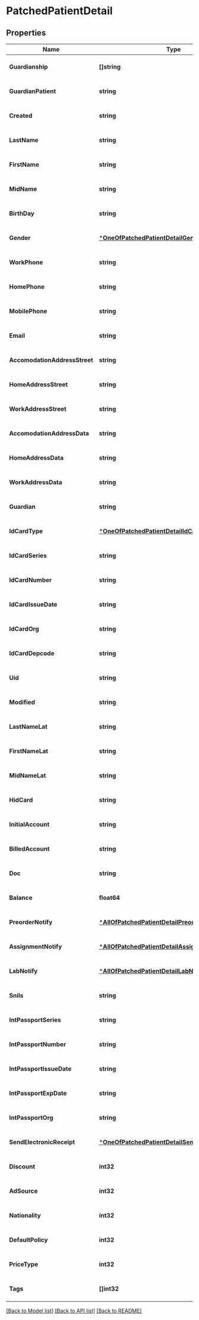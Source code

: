 # PatchedPatientDetail

## Properties
Name | Type | Description | Notes
------------ | ------------- | ------------- | -------------
**Guardianship** | **[]string** |  | [optional] [default to null]
**GuardianPatient** | **string** |  | [optional] [default to null]
**Created** | **string** |  | [optional] [default to null]
**LastName** | **string** |  | [optional] [default to null]
**FirstName** | **string** |  | [optional] [default to null]
**MidName** | **string** |  | [optional] [default to null]
**BirthDay** | **string** |  | [optional] [default to null]
**Gender** | [***OneOfPatchedPatientDetailGender**](OneOfPatchedPatientDetailGender.md) |  | [optional] [default to null]
**WorkPhone** | **string** |  | [optional] [default to null]
**HomePhone** | **string** |  | [optional] [default to null]
**MobilePhone** | **string** |  | [optional] [default to null]
**Email** | **string** |  | [optional] [default to null]
**AccomodationAddressStreet** | **string** |  | [optional] [default to null]
**HomeAddressStreet** | **string** |  | [optional] [default to null]
**WorkAddressStreet** | **string** |  | [optional] [default to null]
**AccomodationAddressData** | **string** |  | [optional] [default to null]
**HomeAddressData** | **string** |  | [optional] [default to null]
**WorkAddressData** | **string** |  | [optional] [default to null]
**Guardian** | **string** |  | [optional] [default to null]
**IdCardType** | [***OneOfPatchedPatientDetailIdCardType**](OneOfPatchedPatientDetailIdCardType.md) |  | [optional] [default to null]
**IdCardSeries** | **string** |  | [optional] [default to null]
**IdCardNumber** | **string** |  | [optional] [default to null]
**IdCardIssueDate** | **string** |  | [optional] [default to null]
**IdCardOrg** | **string** |  | [optional] [default to null]
**IdCardDepcode** | **string** |  | [optional] [default to null]
**Uid** | **string** |  | [optional] [default to null]
**Modified** | **string** |  | [optional] [default to null]
**LastNameLat** | **string** |  | [optional] [default to null]
**FirstNameLat** | **string** |  | [optional] [default to null]
**MidNameLat** | **string** |  | [optional] [default to null]
**HidCard** | **string** |  | [optional] [default to null]
**InitialAccount** | **string** |  | [optional] [default to null]
**BilledAccount** | **string** |  | [optional] [default to null]
**Doc** | **string** |  | [optional] [default to null]
**Balance** | **float64** |  | [optional] [default to null]
**PreorderNotify** | [***AllOfPatchedPatientDetailPreorderNotify**](AllOfPatchedPatientDetailPreorderNotify.md) |  | [optional] [default to null]
**AssignmentNotify** | [***AllOfPatchedPatientDetailAssignmentNotify**](AllOfPatchedPatientDetailAssignmentNotify.md) |  | [optional] [default to null]
**LabNotify** | [***AllOfPatchedPatientDetailLabNotify**](AllOfPatchedPatientDetailLabNotify.md) |  | [optional] [default to null]
**Snils** | **string** |  | [optional] [default to null]
**IntPassportSeries** | **string** |  | [optional] [default to null]
**IntPassportNumber** | **string** |  | [optional] [default to null]
**IntPassportIssueDate** | **string** |  | [optional] [default to null]
**IntPassportExpDate** | **string** |  | [optional] [default to null]
**IntPassportOrg** | **string** |  | [optional] [default to null]
**SendElectronicReceipt** | [***OneOfPatchedPatientDetailSendElectronicReceipt**](OneOfPatchedPatientDetailSendElectronicReceipt.md) |  | [optional] [default to null]
**Discount** | **int32** |  | [optional] [default to null]
**AdSource** | **int32** |  | [optional] [default to null]
**Nationality** | **int32** |  | [optional] [default to null]
**DefaultPolicy** | **int32** |  | [optional] [default to null]
**PriceType** | **int32** |  | [optional] [default to null]
**Tags** | **[]int32** |  | [optional] [default to null]

[[Back to Model list]](../README.md#documentation-for-models) [[Back to API list]](../README.md#documentation-for-api-endpoints) [[Back to README]](../README.md)

